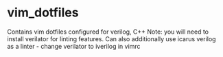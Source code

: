 # vim_dotfiles
Contains vim dotfiles configured for verilog, C++
Note: you will need to install verilator for linting features.
Can also additionally use icarus verilog as a linter - change verilator to iverilog in vimrc

